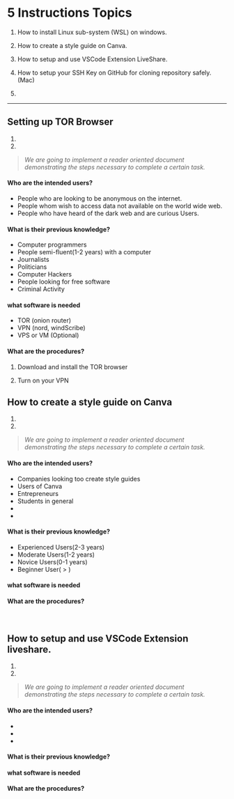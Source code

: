 # **5 Instructions Topics**

1) How to install Linux sub-system (WSL) on windows. 

2) How to create a style guide on Canva.

3) How to setup and use VSCode Extension LiveShare.

4) How to setup your SSH Key on GitHub for cloning repository safely. (Mac)

5) 


---

## Setting up TOR Browser

1.
2.

> _We are going to implement a reader oriented document demonstrating the steps necessary to complete a certain task._ 

#### Who are the intended users?

- People who are looking to be anonymous on the internet.
- People whom wish to access data not available on the world wide web.
- People who have heard of the dark web and are curious Users.

#### What is their previous knowledge?

- Computer programmers
- People semi-fluent(1-2 years) with a computer
- Journalists
- Politicians
- Computer Hackers
- People looking for free software
- Criminal Activity

#### what software is needed

- TOR (onion router)
- VPN (nord, windScribe)
- VPS or VM (Optional)


#### What are the procedures?

1) Download and install the TOR browser

2) Turn on your VPN


## How to create a style guide on Canva

1.
2. 

> _We are going to implement a reader oriented document demonstrating the steps necessary to complete a certain task._ 


#### Who are the intended users?

- Companies looking too create style guides
- Users of Canva
- Entrepreneurs
- Students in general
- 
- 
#### What is their previous knowledge?

- Experienced Users(2-3 years)
- Moderate Users(1-2 years)
- Novice Users(0-1 years)
- Beginner User( > )
#### what software is needed

#### What are the procedures?

<br/>

## How to setup and use VSCode Extension liveshare.

1.
2. 

> _We are going to implement a reader oriented document demonstrating the steps necessary to complete a certain task._ 


#### Who are the intended users?

- 
- 
- 

#### What is their previous knowledge?


#### what software is needed

#### What are the procedures?

